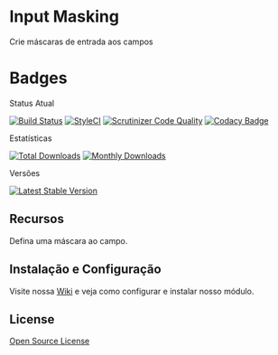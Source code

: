# Input Masking

Crie máscaras de entrada aos campos

# Badges

Status Atual

[![Build Status](https://app.travis-ci.com/elisei/input-masking.svg?branch=Magento%402.4)](https://app.travis-ci.com/elisei/input-masking)
[![StyleCI](https://github.styleci.io/repos/432330655/shield?branch=Magento@2.4)](https://github.styleci.io/repos/432330655?branch=Magento@2.4)
[![Scrutinizer Code Quality](https://scrutinizer-ci.com/g/elisei/input-masking/badges/quality-score.png?b=Magento%402.4)](https://scrutinizer-ci.com/g/elisei/input-masking/)
[![Codacy Badge](https://app.codacy.com/project/badge/Grade/939d6dc3ac134fb384b67075bda95022)](https://www.codacy.com/gh/elisei/input-masking/dashboard?utm_source=github.com&amp;utm_medium=referral&amp;utm_content=elisei/input-masking&amp;utm_campaign=Badge_Grade)

Estatísticas

[![Total Downloads](https://poser.pugx.org/o2ti/input-masking/downloads)](https://packagist.org/packages/o2ti/input-masking)
[![Monthly Downloads](https://poser.pugx.org/o2ti/input-masking/d/monthly)](https://packagist.org/packages/o2ti/input-masking)

Versões

[![Latest Stable Version](https://poser.pugx.org/o2ti/input-masking/v/stable)](https://packagist.org/packages/o2ti/input-masking)

## Recursos

Defina uma máscara ao campo.

## Instalação e Configuração

Visite nossa [Wiki](https://github.com/elisei/input-masking/wiki) e veja como configurar e instalar nosso módulo.

## License

[Open Source License](LICENSE.txt)
